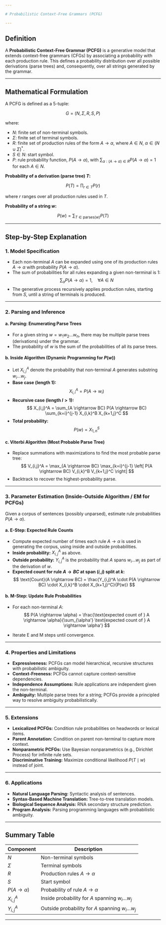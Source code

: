 ```yaml
---

# Probabilistic Context-Free Grammars (PCFG)

---
```


## Definition

A **Probabilistic Context-Free Grammar (PCFG)** is a generative model that extends context-free grammars (CFGs) by associating a probability with each production rule. This defines a probability distribution over all possible derivations (parse trees) and, consequently, over all strings generated by the grammar.

---

## Mathematical Formulation

A PCFG is defined as a 5-tuple:

$$
G = (N, \Sigma, R, S, P)
$$

where:
- $N$: finite set of non-terminal symbols.
- $\Sigma$: finite set of terminal symbols.
- $R$: finite set of production rules of the form $A \rightarrow \alpha$, where $A \in N$, $\alpha \in (N \cup \Sigma)^*$.
- $S \in N$: start symbol.
- $P$: rule probability function, $P(A \rightarrow \alpha)$, with $\sum_{\alpha: (A \rightarrow \alpha) \in R} P(A \rightarrow \alpha) = 1$ for each $A \in N$.

**Probability of a derivation (parse tree) $T$:**

$$
P(T) = \prod_{r \in T} P(r)
$$

where $r$ ranges over all production rules used in $T$.

**Probability of a string $w$:**

$$
P(w) = \sum_{T \in \text{parses}(w)} P(T)
$$

---

## Step-by-Step Explanation

### 1. **Model Specification**

- Each non-terminal $A$ can be expanded using one of its production rules $A \rightarrow \alpha$ with probability $P(A \rightarrow \alpha)$.
- The sum of probabilities for all rules expanding a given non-terminal is 1:
  $$
  \sum_{\alpha} P(A \rightarrow \alpha) = 1, \quad \forall A \in N
  $$
- The generative process recursively applies production rules, starting from $S$, until a string of terminals is produced.

---

### 2. **Parsing and Inference**

#### a. **Parsing: Enumerating Parse Trees**

- For a given string $w = w_1 w_2 \ldots w_n$, there may be multiple parse trees (derivations) under the grammar.
- The probability of $w$ is the sum of the probabilities of all its parse trees.

#### b. **Inside Algorithm (Dynamic Programming for $P(w)$)**

- Let $X_{i,j}^A$ denote the probability that non-terminal $A$ generates substring $w_i \ldots w_j$.
- **Base case (length 1):**
  $$
  X_{i,i}^A = P(A \rightarrow w_i)
  $$
- **Recursive case (length $l > 1$):**
  $$
  X_{i,j}^A = \sum_{A \rightarrow BC} P(A \rightarrow BC) \sum_{k=i}^{j-1} X_{i,k}^B X_{k+1,j}^C
  $$
- **Total probability:**
  $$
  P(w) = X_{1,n}^S
  $$

#### c. **Viterbi Algorithm (Most Probable Parse Tree)**

- Replace summations with maximizations to find the most probable parse tree:
  $$
  V_{i,j}^A = \max_{A \rightarrow BC} \max_{k=i}^{j-1} \left[ P(A \rightarrow BC) V_{i,k}^B V_{k+1,j}^C \right]
  $$
- Backtrack to recover the highest-probability parse.

---

### 3. **Parameter Estimation (Inside-Outside Algorithm / EM for PCFGs)**

Given a corpus of sentences (possibly unparsed), estimate rule probabilities $P(A \rightarrow \alpha)$.

#### a. **E-Step: Expected Rule Counts**

- Compute expected number of times each rule $A \rightarrow \alpha$ is used in generating the corpus, using inside and outside probabilities.
- **Inside probability:** $X_{i,j}^A$ as above.
- **Outside probability:** $Y_{i,j}^A$ is the probability that $A$ spans $w_i \ldots w_j$ as part of the derivation of $w$.
- **Expected count for rule $A \rightarrow BC$ at span $(i, j)$ split at $k$:**
  $$
  \text{Count}(A \rightarrow BC) = \frac{Y_{i,j}^A \cdot P(A \rightarrow BC) \cdot X_{i,k}^B \cdot X_{k+1,j}^C}{P(w)}
  $$

#### b. **M-Step: Update Rule Probabilities**

- For each non-terminal $A$:
  $$
  P(A \rightarrow \alpha) = \frac{\text{expected count of } A \rightarrow \alpha}{\sum_{\alpha'} \text{expected count of } A \rightarrow \alpha'}
  $$

- Iterate E and M steps until convergence.

---

### 4. **Properties and Limitations**

- **Expressiveness:** PCFGs can model hierarchical, recursive structures with probabilistic ambiguity.
- **Context-Freeness:** PCFGs cannot capture context-sensitive dependencies.
- **Independence Assumptions:** Rule applications are independent given the non-terminal.
- **Ambiguity:** Multiple parse trees for a string; PCFGs provide a principled way to resolve ambiguity probabilistically.

---

### 5. **Extensions**

- **Lexicalized PCFGs:** Condition rule probabilities on headwords or lexical items.
- **Parent Annotation:** Condition on parent non-terminal to capture more context.
- **Nonparametric PCFGs:** Use Bayesian nonparametrics (e.g., Dirichlet Process) for infinite rule sets.
- **Discriminative Training:** Maximize conditional likelihood $P(T \mid w)$ instead of joint.

---

### 6. **Applications**

- **Natural Language Parsing:** Syntactic analysis of sentences.
- **Syntax-Based Machine Translation:** Tree-to-tree translation models.
- **Biological Sequence Analysis:** RNA secondary structure prediction.
- **Program Analysis:** Parsing programming languages with probabilistic ambiguity.

---

## Summary Table

| Component | Description |
|-----------|-------------|
| $N$ | Non-terminal symbols |
| $\Sigma$ | Terminal symbols |
| $R$ | Production rules $A \rightarrow \alpha$ |
| $S$ | Start symbol |
| $P(A \rightarrow \alpha)$ | Probability of rule $A \rightarrow \alpha$ |
| $X_{i,j}^A$ | Inside probability for $A$ spanning $w_i \ldots w_j$ |
| $Y_{i,j}^A$ | Outside probability for $A$ spanning $w_i \ldots w_j$ |

---